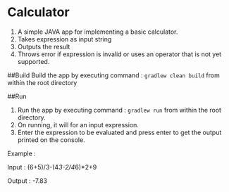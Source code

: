 # Calculator

1. A simple JAVA app for implementing a basic calculator.
2. Takes expression as input string
3. Outputs the result
4. Throws error if expression is invalid or uses an operator that is not yet supported. 

##Build 
Build the app by executing command : `gradlew clean build` from within the root directory

##Run
1. Run the app by executing command : `gradlew run` from within the root directory.
2. On running, it will for an input expression.
3. Enter the expression to be evaluated and press enter to get the output printed on the console.

Example :

Input : (6+5)/3-(4*3-2/4*6)*2+9

Output : -7.83